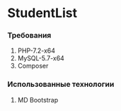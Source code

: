# StudentList
<h3>Требования</h4>
<ol>
  <li>PHP-7.2-x64</li>
  <li>MySQL-5.7-x64</li>
  <li>Composer</li>
 </ol>
<h3>Использованные технологии</h4>
<ol>
  <li>MD Bootstrap</li>
</ol>
